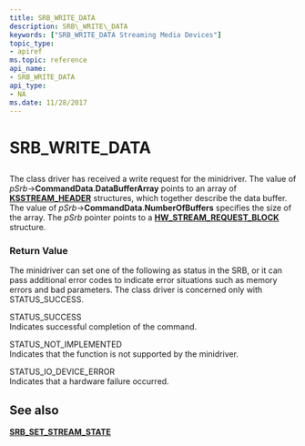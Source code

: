 ```yaml
---
title: SRB_WRITE_DATA
description: SRB\_WRITE\_DATA
keywords: ["SRB_WRITE_DATA Streaming Media Devices"]
topic_type:
- apiref
ms.topic: reference
api_name:
- SRB_WRITE_DATA
api_type:
- NA
ms.date: 11/28/2017
---
```


# SRB\_WRITE\_DATA


## <span id="ddk_srb_write_data_ks"></span><span id="DDK_SRB_WRITE_DATA_KS"></span>


The class driver has received a write request for the minidriver. The value of *pSrb*-&gt;**CommandData**.**DataBufferArray** points to an array of [**KSSTREAM\_HEADER**](/windows-hardware/drivers/ddi/ks/ns-ks-ksstream_header) structures, which together describe the data buffer. The value of *pSrb*-&gt;**CommandData**.**NumberOfBuffers** specifies the size of the array. The *pSrb* pointer points to a [**HW\_STREAM\_REQUEST\_BLOCK**](/windows-hardware/drivers/ddi/strmini/ns-strmini-_hw_stream_request_block) structure.

### <span id="return_value"></span><span id="RETURN_VALUE"></span>Return Value

The minidriver can set one of the following as status in the SRB, or it can pass additional error codes to indicate error situations such as memory errors and bad parameters. The class driver is concerned only with STATUS\_SUCCESS.

<span id="STATUS_SUCCESS"></span><span id="status_success"></span>STATUS\_SUCCESS  
Indicates successful completion of the command.

<span id="STATUS_NOT_IMPLEMENTED"></span><span id="status_not_implemented"></span>STATUS\_NOT\_IMPLEMENTED  
Indicates that the function is not supported by the minidriver.

<span id="STATUS_IO_DEVICE_ERROR"></span><span id="status_io_device_error"></span>STATUS\_IO\_DEVICE\_ERROR  
Indicates that a hardware failure occurred.

## See also


[**SRB\_SET\_STREAM\_STATE**](srb-set-stream-state.md)

 


